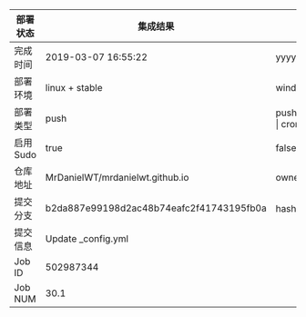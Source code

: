 部署状态 | 集成结果 | 参考值
---|---|---
完成时间 | 2019-03-07 16:55:22 | yyyy-mm-dd hh:mm:ss
部署环境 | linux + stable | window \| linux + stable
部署类型 | push | push \| pull_request \| api \| cron
启用Sudo | true | false \| true
仓库地址 | MrDanielWT/mrdanielwt.github.io | owner_name/repo_name
提交分支 | b2da887e99198d2ac48b74eafc2f41743195fb0a | hash 16位
提交信息 | Update _config.yml |
Job ID   | 502987344 |
Job NUM  | 30.1 |

